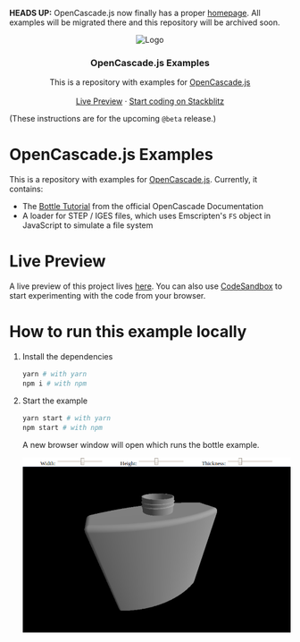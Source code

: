 **HEADS UP:** OpenCascade.js now finally has a proper [homepage](https://ocjs.org/). All examples will be migrated there and this repository will be archived soon.

<p align="center">
  <img src="https://github.com/donalffons/opencascade.js/raw/master/images/logo.svg" alt="Logo" width="50%">

  <h3 align="center">OpenCascade.js Examples</h3>

  <p align="center">
    This is a repository with examples for <a href="https://github.com/donalffons/opencascade.js">OpenCascade.js</>
    <br />
    <br />
    <a href="https://donalffons.github.io/opencascade.js-examples/index.html">Live Preview</a>
    ·
    <a href="https://stackblitz.com/github/donalffons/opencascade.js-examples/tree/master?file=README.md">Start coding on Stackblitz</a>
  </p>
</p>

(These instructions are for the upcoming `@beta` release.)

# OpenCascade.js Examples

This is a repository with examples for [OpenCascade.js](https://github.com/donalffons/opencascade.js). Currently, it contains:
* The [Bottle Tutorial](https://old.opencascade.com/doc/occt-7.4.0/overview/html/occt__tutorial.html) from the official OpenCascade Documentation
* A loader for STEP / IGES files, which uses Emscripten's `FS` object in JavaScript to simulate a file system

# Live Preview

A live preview of this project lives [here](https://donalffons.github.io/opencascade.js-examples/index.html).
You can also use [CodeSandbox](https://codesandbox.io/s/github/donalffons/opencascade.js-examples?file=/README.md) to start experimenting with the code from your browser.

# How to run this example locally

1. Install the dependencies

    ```sh
    yarn # with yarn
    npm i # with npm
    ```

2. Start the example

    ```sh
    yarn start # with yarn
    npm start # with npm
    ```

    A new browser window will open which runs the bottle example.

    ![](screenshot.png)
